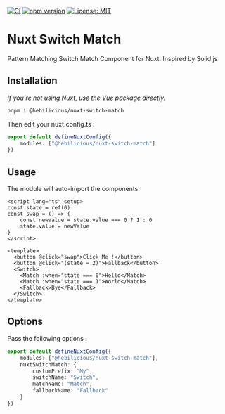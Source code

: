 [![CI](https://github.com/Hebilicious/vue-switch-match/actions/workflows/ci.yaml/badge.svg)](https://github.com/Hebilicious/vue-switch-match/actions/workflows/ci.yaml)
[![npm version](https://badge.fury.io/js/@hebilicious%2Fnuxt-switch-match.svg)](https://badge.fury.io/js/@hebilicious%2Fnuxt-switch-match)
[![License: MIT](https://img.shields.io/badge/License-MIT-yellow.svg)](https://opensource.org/licenses/MIT)

# Nuxt Switch Match

Pattern Matching Switch Match Component for Nuxt. Inspired by Solid.js

## Installation

_If you're not using Nuxt, use the [Vue package](https://www.npmjs.com/package/@hebilicious/vue-switch-match) directly._

```bash
pnpm i @hebilicious/nuxt-switch-match
```

Then edit your nuxt.config.ts :

```ts
export default defineNuxtConfig({
	modules: ["@hebilicious/nuxt-switch-match"]
})
```

## Usage

The module will auto-import the components.

```vue
<script lang="ts" setup>
const state = ref(0)
const swap = () => {
	const newValue = state.value === 0 ? 1 : 0
	state.value = newValue
}
</script>

<template>
  <button @click="swap">Click Me !</button>
  <button @click="(state = 2)">Fallback</button>
  <Switch>
    <Match :when="state === 0">Hello</Match>
    <Match :when="state === 1">World</Match>
    <Fallback>Bye</Fallback>
  </Switch>
</template>
```

## Options

Pass the following options :

```ts
export default defineNuxtConfig({
	modules: ["@hebilicious/nuxt-switch-match"],
	nuxtSwitchMatch: {
		customPrefix: "My",
		switchName: "Switch",
		matchName: "Match",
		fallbackName: "Fallback"
	}
})
```
